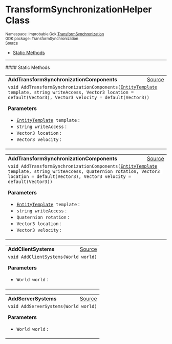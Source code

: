 
# TransformSynchronizationHelper Class
<sup>
Namespace: Improbable.Gdk.<a href="{{urlRoot}}/api/transform-synchronization-index">TransformSynchronization</a><br/>
GDK package: TransformSynchronization<br/>
<a href="https://www.github.com/spatialos/gdk-for-unity/blob/f54d7cdc/workers/unity/Packages/com.improbable.gdk.transformsynchronization/TransformSynchronizationHelper.cs/#L9">Source</a>
<style>
a code {
                    padding: 0em 0.25em!important;
}
code {
                    background-color: #ffffff!important;
}
</style>
</sup>
<nav id="pageToc" class="page-toc"><ul><li><a href="#static-methods">Static Methods</a>
</ul></nav>











</p>
<hr style="width:100%; border-top-color:#d8d8d8" />
#### Static Methods


</p>




<table width="100%">
    <tr>
        <td style="border-right:none"><b>AddTransformSynchronizationComponents</b></td>
        <td style="border-left:none; text-align:right"><a href="https://www.github.com/spatialos/gdk-for-unity/blob/f54d7cdc/workers/unity/Packages/com.improbable.gdk.transformsynchronization/TransformSynchronizationHelper.cs/#L11">Source</a></td>
    </tr>
    <tr>
        <td colspan="2">
<code>void AddTransformSynchronizationComponents(<a href="{{urlRoot}}/api/core/entity-template">EntityTemplate</a> template, string writeAccess, Vector3 location = default(Vector3), Vector3 velocity = default(Vector3))</code></p>



</p>

<b>Parameters</b>

<ul>
<li><code><a href="{{urlRoot}}/api/core/entity-template">EntityTemplate</a> template</code> : </li>
<li><code>string writeAccess</code> : </li>
<li><code>Vector3 location</code> : </li>
<li><code>Vector3 velocity</code> : </li>
</ul>





</td>
    </tr>
</table>


<table width="100%">
    <tr>
        <td style="border-right:none"><b>AddTransformSynchronizationComponents</b></td>
        <td style="border-left:none; text-align:right"><a href="https://www.github.com/spatialos/gdk-for-unity/blob/f54d7cdc/workers/unity/Packages/com.improbable.gdk.transformsynchronization/TransformSynchronizationHelper.cs/#L22">Source</a></td>
    </tr>
    <tr>
        <td colspan="2">
<code>void AddTransformSynchronizationComponents(<a href="{{urlRoot}}/api/core/entity-template">EntityTemplate</a> template, string writeAccess, Quaternion rotation, Vector3 location = default(Vector3), Vector3 velocity = default(Vector3))</code></p>



</p>

<b>Parameters</b>

<ul>
<li><code><a href="{{urlRoot}}/api/core/entity-template">EntityTemplate</a> template</code> : </li>
<li><code>string writeAccess</code> : </li>
<li><code>Quaternion rotation</code> : </li>
<li><code>Vector3 location</code> : </li>
<li><code>Vector3 velocity</code> : </li>
</ul>





</td>
    </tr>
</table>


<table width="100%">
    <tr>
        <td style="border-right:none"><b>AddClientSystems</b></td>
        <td style="border-left:none; text-align:right"><a href="https://www.github.com/spatialos/gdk-for-unity/blob/f54d7cdc/workers/unity/Packages/com.improbable.gdk.transformsynchronization/TransformSynchronizationHelper.cs/#L39">Source</a></td>
    </tr>
    <tr>
        <td colspan="2">
<code>void AddClientSystems(World world)</code></p>



</p>

<b>Parameters</b>

<ul>
<li><code>World world</code> : </li>
</ul>





</td>
    </tr>
</table>


<table width="100%">
    <tr>
        <td style="border-right:none"><b>AddServerSystems</b></td>
        <td style="border-left:none; text-align:right"><a href="https://www.github.com/spatialos/gdk-for-unity/blob/f54d7cdc/workers/unity/Packages/com.improbable.gdk.transformsynchronization/TransformSynchronizationHelper.cs/#L54">Source</a></td>
    </tr>
    <tr>
        <td colspan="2">
<code>void AddServerSystems(World world)</code></p>



</p>

<b>Parameters</b>

<ul>
<li><code>World world</code> : </li>
</ul>





</td>
    </tr>
</table>







